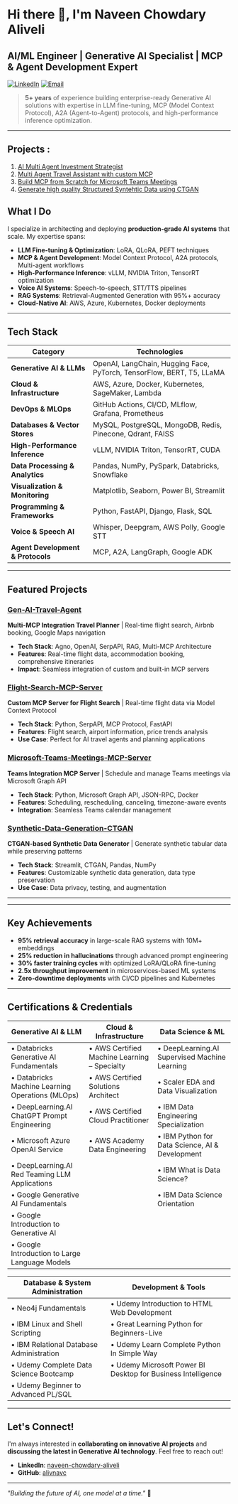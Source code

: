 # Hi there 👋, I'm Naveen Chowdary Aliveli

## AI/ML Engineer | Generative AI Specialist | MCP & Agent Development Expert

[![LinkedIn](https://img.shields.io/badge/LinkedIn-0077B5?style=for-the-badge&logo=linkedin&logoColor=white)](https://linkedin.com/in/naveen-chowdary-aliveli)
[![Email](https://img.shields.io/badge/Email-D14836?style=for-the-badge&logo=gmail&logoColor=white)](mailto:anavinchowdary@gmail.com)


> **5+ years** of experience building enterprise-ready Generative AI solutions with expertise in LLM fine-tuning, MCP (Model Context Protocol), A2A (Agent-to-Agent) protocols, and high-performance inference optimization.

---

## Projects : 
1. [AI Multi Agent Investment Strategist](https://github.com/alivnavc/AI-Multi-Agent-Investment-Strategist)
2. [Multi Agent Travel Assistant with custom MCP](https://github.com/alivnavc/Gen-AI-Travel-Assistant)
3. [Build MCP from Scratch for Microsoft Teams Meetings](https://github.com/alivnavc/Microsoft-Teams-Meetings-MCP-Server)
4. [Generate high quality Structured Syntehtic Data using CTGAN](https://github.com/alivnavc/Synthetic-Data-Generation-CTGAN)

## What I Do

I specialize in architecting and deploying **production-grade AI systems** that scale. My expertise spans:

- **LLM Fine-tuning & Optimization**: LoRA, QLoRA, PEFT techniques
- **MCP & Agent Development**: Model Context Protocol, A2A protocols, Multi-agent workflows
- **High-Performance Inference**: vLLM, NVIDIA Triton, TensorRT optimization
- **Voice AI Systems**: Speech-to-speech, STT/TTS pipelines
- **RAG Systems**: Retrieval-Augmented Generation with 95%+ accuracy
- **Cloud-Native AI**: AWS, Azure, Kubernetes, Docker deployments

---

## Tech Stack

| Category | Technologies |
|----------|-------------|
| **Generative AI & LLMs** | OpenAI, LangChain, Hugging Face, PyTorch, TensorFlow, BERT, T5, LLaMA |
| **Cloud & Infrastructure** | AWS, Azure, Docker, Kubernetes, SageMaker, Lambda |
| **DevOps & MLOps** | GitHub Actions, CI/CD, MLflow, Grafana, Prometheus |
| **Databases & Vector Stores** | MySQL, PostgreSQL, MongoDB, Redis, Pinecone, Qdrant, FAISS |
| **High-Performance Inference** | vLLM, NVIDIA Triton, TensorRT, CUDA |
| **Data Processing & Analytics** | Pandas, NumPy, PySpark, Databricks, Snowflake |
| **Visualization & Monitoring** | Matplotlib, Seaborn, Power BI, Streamlit |
| **Programming & Frameworks** | Python, FastAPI, Django, Flask, SQL |
| **Voice & Speech AI** | Whisper, Deepgram, AWS Polly, Google STT |
| **Agent Development & Protocols** | MCP, A2A, LangGraph, Google ADK |

---

##  Featured Projects

###  [Gen-AI-Travel-Agent](https://github.com/alivnavc/Gen-AI-Travel-Agent)
**Multi-MCP Integration Travel Planner** | Real-time flight search, Airbnb booking, Google Maps navigation
- **Tech Stack**: Agno, OpenAI, SerpAPI, RAG, Multi-MCP Architecture
- **Features**: Real-time flight data, accommodation booking, comprehensive itineraries
- **Impact**: Seamless integration of custom and built-in MCP servers

###  [Flight-Search-MCP-Server](https://github.com/alivnavc/Fligh-Search-MCP-Server)
**Custom MCP Server for Flight Search** | Real-time flight data via Model Context Protocol
- **Tech Stack**: Python, SerpAPI, MCP Protocol, FastAPI
- **Features**: Flight search, airport information, price trends analysis
- **Use Case**: Perfect for AI travel agents and planning applications

###  [Microsoft-Teams-Meetings-MCP-Server](https://github.com/alivnavc/Microsoft-Teams-Meetings-MCP-Server)
**Teams Integration MCP Server** | Schedule and manage Teams meetings via Microsoft Graph API
- **Tech Stack**: Python, Microsoft Graph API, JSON-RPC, Docker
- **Features**: Scheduling, rescheduling, canceling, timezone-aware events
- **Integration**: Seamless Teams calendar management

###  [Synthetic-Data-Generation-CTGAN](https://github.com/alivnavc/Synthetic-Data-Generation-CTGAN)
**CTGAN-based Synthetic Data Generator** | Generate synthetic tabular data while preserving patterns
- **Tech Stack**: Streamlit, CTGAN, Pandas, NumPy
- **Features**: Customizable synthetic data generation, data type preservation
- **Use Case**: Data privacy, testing, and augmentation

---



---

##  Key Achievements

- **95% retrieval accuracy** in large-scale RAG systems with 10M+ embeddings
- **25% reduction in hallucinations** through advanced prompt engineering
- **30% faster training cycles** with optimized LoRA/QLoRA fine-tuning
- **2.5x throughput improvement** in microservices-based ML systems
- **Zero-downtime deployments** with CI/CD pipelines and Kubernetes

---

## Certifications & Credentials

| **Generative AI & LLM** | **Cloud & Infrastructure** | **Data Science & ML** |
|-------------------------|---------------------------|----------------------|
| • Databricks Generative AI Fundamentals | • AWS Certified Machine Learning – Specialty | • DeepLearning.AI Supervised Machine Learning |
| • Databricks Machine Learning Operations (MLOps) | • AWS Certified Solutions Architect | • Scaler EDA and Data Visualization |
| • DeepLearning.AI ChatGPT Prompt Engineering | • AWS Certified Cloud Practitioner | • IBM Data Engineering Specialization |
| • Microsoft Azure OpenAI Service | • AWS Academy Data Engineering | • IBM Python for Data Science, AI & Development |
| • DeepLearning.AI Red Teaming LLM Applications | | • IBM What is Data Science? |
| • Google Generative AI Fundamentals | | • IBM Data Science Orientation |
| • Google Introduction to Generative AI | | |
| • Google Introduction to Large Language Models | | |

| **Database & System Administration** | **Development & Tools** |
|-------------------------------------|------------------------|
| • Neo4j Fundamentals | • Udemy Introduction to HTML Web Development |
| • IBM Linux and Shell Scripting | • Great Learning Python for Beginners-Live |
| • IBM Relational Database Administration | • Udemy Learn Complete Python In Simple Way |
| • Udemy Complete Data Science Bootcamp | • Udemy Microsoft Power BI Desktop for Business Intelligence |
| • Udemy Beginner to Advanced PL/SQL | |

---


##  Let's Connect!

I'm always interested in **collaborating on innovative AI projects** and **discussing the latest in Generative AI technology**. Feel free to reach out!

- **LinkedIn**: [naveen-chowdary-aliveli](https://linkedin.com/in/naveen-chowdary-aliveli)
- **GitHub**: [alivnavc](https://github.com/alivnavc)

---

*"Building the future of AI, one model at a time."* 🚀 
